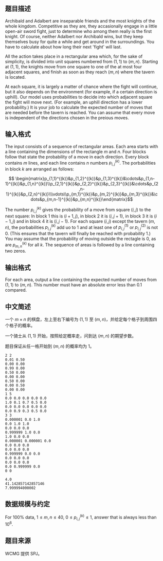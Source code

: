 ## 题目描述

Archibald and Adalbert are inseparable friends and the most knights of the whole kingdom. Competitive as they are, they accasionally engage in a little open-air sword fight, just to determine who among them really is the first knight. Of course, neither Adalbert nor Archibald wins, but they keep themselves busy for quite a while and get around in the surroundings. You have to calculate about how long their next 'fight' will last.

All the action takes place in a rectangular area which, for the sake of simplicity, is divided into unit squares numbered from $(1,1)$ to $(m,n)$. Starting at $(1,1)$, the knights move from one square to one of the at most four adjacent squares, and finish as soon as they reach $(m,n)$ where the tavern is located.

At each square, it is largely a matter of chance where the fight will continue, but it also depends on the environment (for example, if a certain direction is uphill). Our model uses probabilities to decide into which adjacent square the fight will move next. (For example, an uphill direction has a lower probability.) It is your job to calculate the expected number of moves that are needed before the tavern is reached. You can assume that every move is independent of the directions chosen in the preious moves.

## 输入格式

The input consists of a sequence of rectangular areas. Each area starts with a line containing the dimensions of the rectangle $m$ and $n$. Four blocks follow that state the probability of a move in each direction. Every block contains $m$ lines, and each line contains $n$ numbers $p_{i,j}^{(k)}$. The porbabilities in block $k$ are arranged as follows:

$$ \begin{matrix}p_{1,1}^{(k)}&p_{1,2}^{(k)}&p_{1,3}^{(k)}&\cdots&p_{1,n-1}^{(k)}&p_{1,n}^{(k)}\\p_{2,1}^{(k)}&p_{2,2}^{(k)}&p_{2,3}^{(k)}&\cdots&p_{2,n-1}^{(k)}&p_{2,n}^{(k)}\\\vdots\\p_{m,1}^{(k)}&p_{m,2}^{(k)}&p_{m,3}^{(k)}&\cdots&p_{m,n-1}^{(k)}&p_{m,n}^{(k)}\end{matrix}$$

The number $p_{i,j}^{(k)}$ gives the probability of a move from square $(i,j)$ to the next square: In block $1$ this is $(i+1,j)$, in block $2$ it is $(i,j+1)$, in block $3$ it is $(i-1,j)$ and in block $4$ it is $(i,j-1)$. For each square $(i,j)$ except the tavern $(m,n)$, the porbabilities $p_{i,j}^{(k)}$ add uo to $1$ and at least one of $p_{i,j}^{(1)}$ or $p_{i,j}^{(2)}$ is not $0$. (This ensures that the tavern will finally be reached with probability $1$.) You may assume that the probability of moving outside the rectagle is $0$, as are $p_{m,n}^{(k)}$ for all $k$. The sequence of areas is followed by a line containing two zeros.

## 输出格式

For each area, output a line containing the expected number of moves from $(1,1)$ to $(m,n)$. This number must have an absolute error less than $0.1$ compared.

## 中文简述

一个 $m\times n$ 的棋盘，左上至右下编号为 $(1,1)$ 至 $(m,n)$，并给定每个格子到周围四个格子的概率。

一个骑士从 $(1,1)$ 开始，按照给定概率走，问到达 $(m,n)$ 的期望步数。 

题目保证从任一格开始到 $(m,n)$ 的概率均为 $1$。

```input1
2 2
0.01 0.50
0.00 0.00
0.99 0.00
0.50 0.00
0.00 0.00
0.50 0.00
0.00 0.50
0.00 0.00
1 5
0.0 0.0 0.0 0.0 0.0
1.0 0.1 0.7 0.5 0.0
0.0 0.0 0.0 0.0 0.0
0.0 0.9 0.3 0.5 0.0
3 3
0.000001 0.0 1.0
0.0 1.0 1.0
0.0 0.0 0.0
0.999999 1.0 0.0
1.0 0.0 0.0
0.000001 0.000001 0.0
0.0 0.0 0.0
0.0 0.0 0.0
0.999999 0.0 0.0
0.0 0.0 0.0
0.0 0.0 0.0
0.0 0.999999 0.0
0 0
```

```output1
4.0
41.142857142857146
7.999994000002
```

## 数据规模与约定

For $100\%$ data, $1\leq m,n\leq 40$, $0\leq p_{i,j}^{(k)}\leq 1$, answer that is always less than $10^6$.

## 题目来源

WCMG 提供 SPJ。